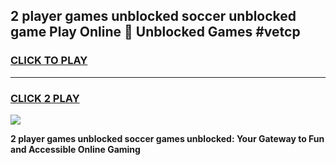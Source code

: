 
## 2 player games unblocked soccer unblocked game Play Online 👋 Unblocked Games #vetcp
<h3>
<a href="https://premium.freeplayer.one?title=2_player_games_unblocked_soccer&ref=21F">CLICK TO PLAY</a></h3>
<hr>

<h3>
<a href="https://premium.freeplayer.one?title=2_player_games_unblocked_soccer&ref=21F">CLICK 2 PLAY</a>
  
</h3>

<a href="https://premium.freeplayer.one?title=2_player_games_unblocked_soccer&ref=21F/"><img src="https://clearcache.store/games.png"></a>


**2 player games unblocked soccer games unblocked: Your Gateway to Fun and Accessible Online Gaming**
